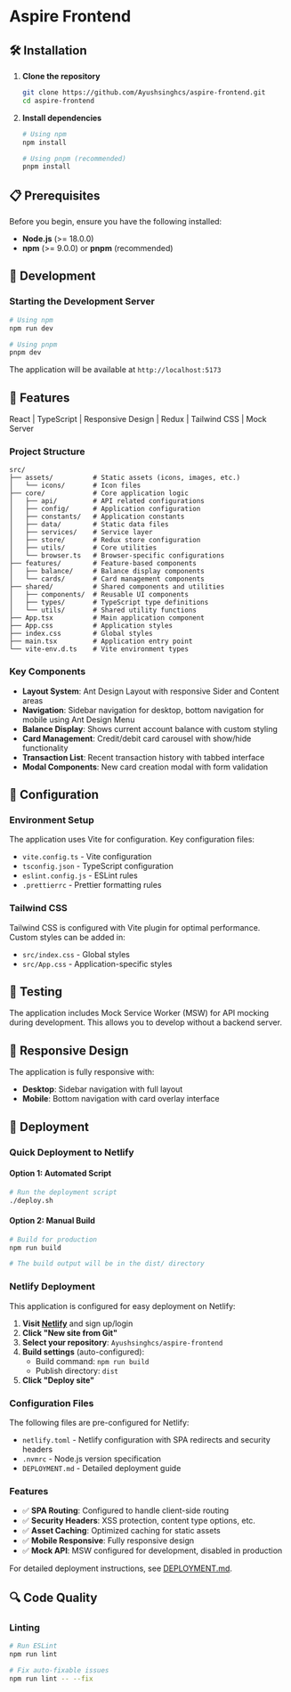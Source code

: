 # Aspire Frontend


## 🛠️ Installation

1. **Clone the repository**
   ```bash
   git clone https://github.com/Ayushsinghcs/aspire-frontend.git
   cd aspire-frontend
   ```

2. **Install dependencies**
   ```bash
   # Using npm
   npm install
   
   # Using pnpm (recommended)
   pnpm install
   ```

## 📋 Prerequisites

Before you begin, ensure you have the following installed:

- **Node.js** (>= 18.0.0)
- **npm** (>= 9.0.0) or **pnpm** (recommended)

## 🚀 Development

### Starting the Development Server

```bash
# Using npm
npm run dev

# Using pnpm
pnpm dev
```

The application will be available at `http://localhost:5173`


## 🚀 Features

React | TypeScript | Responsive Design | Redux | Tailwind CSS | Mock Server 

### Project Structure

```
src/
├── assets/          # Static assets (icons, images, etc.)
│   └── icons/       # Icon files
├── core/            # Core application logic
│   ├── api/         # API related configurations
│   ├── config/      # Application configuration
│   ├── constants/   # Application constants
│   ├── data/        # Static data files
│   ├── services/    # Service layer
│   ├── store/       # Redux store configuration
│   ├── utils/       # Core utilities
│   └── browser.ts   # Browser-specific configurations
├── features/        # Feature-based components
│   ├── balance/     # Balance display components
│   └── cards/       # Card management components
├── shared/          # Shared components and utilities
│   ├── components/  # Reusable UI components
│   ├── types/       # TypeScript type definitions
│   └── utils/       # Shared utility functions
├── App.tsx          # Main application component
├── App.css          # Application styles
├── index.css        # Global styles
├── main.tsx         # Application entry point
└── vite-env.d.ts    # Vite environment types
```

### Key Components

- **Layout System**: Ant Design Layout with responsive Sider and Content areas
- **Navigation**: Sidebar navigation for desktop, bottom navigation for mobile using Ant Design Menu
- **Balance Display**: Shows current account balance with custom styling
- **Card Management**: Credit/debit card carousel with show/hide functionality
- **Transaction List**: Recent transaction history with tabbed interface
- **Modal Components**: New card creation modal with form validation

## 🔧 Configuration

### Environment Setup

The application uses Vite for configuration. Key configuration files:

- `vite.config.ts` - Vite configuration
- `tsconfig.json` - TypeScript configuration
- `eslint.config.js` - ESLint rules
- `.prettierrc` - Prettier formatting rules

### Tailwind CSS

Tailwind CSS is configured with Vite plugin for optimal performance. Custom styles can be added in:
- `src/index.css` - Global styles
- `src/App.css` - Application-specific styles

## 🧪 Testing

The application includes Mock Service Worker (MSW) for API mocking during development. This allows you to develop without a backend server.

## 📱 Responsive Design

The application is fully responsive with:
- **Desktop**: Sidebar navigation with full layout
- **Mobile**: Bottom navigation with card overlay interface

## 🚀 Deployment

### Quick Deployment to Netlify

#### Option 1: Automated Script
```bash
# Run the deployment script
./deploy.sh
```

#### Option 2: Manual Build
```bash
# Build for production
npm run build

# The build output will be in the dist/ directory
```

### Netlify Deployment

This application is configured for easy deployment on Netlify:

1. **Visit [Netlify](https://netlify.com)** and sign up/login
2. **Click "New site from Git"**
3. **Select your repository**: `Ayushsinghcs/aspire-frontend`
4. **Build settings** (auto-configured):
   - Build command: `npm run build`
   - Publish directory: `dist`
5. **Click "Deploy site"**

### Configuration Files

The following files are pre-configured for Netlify:
- `netlify.toml` - Netlify configuration with SPA redirects and security headers
- `.nvmrc` - Node.js version specification
- `DEPLOYMENT.md` - Detailed deployment guide

### Features

- ✅ **SPA Routing**: Configured to handle client-side routing
- ✅ **Security Headers**: XSS protection, content type options, etc.
- ✅ **Asset Caching**: Optimized caching for static assets
- ✅ **Mobile Responsive**: Fully responsive design
- ✅ **Mock API**: MSW configured for development, disabled in production

For detailed deployment instructions, see [DEPLOYMENT.md](./DEPLOYMENT.md).

## 🔍 Code Quality

### Linting

```bash
# Run ESLint
npm run lint

# Fix auto-fixable issues
npm run lint -- --fix
```

